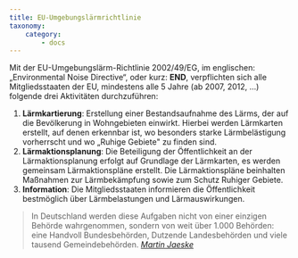 ```yaml
---
title: EU-Umgebungslärmrichtlinie
taxonomy:
    category:
        - docs
---
```


Mit der EU-Umgebungslärm-Richtlinie 2002/49/EG, im englischen: „Environmental Noise Directive“, oder kurz: **END**, verpflichten sich alle Mitgliedsstaaten der EU, mindestens alle 5 Jahre (ab 2007, 2012, …) folgende drei Aktivitäten durchzuführen: 
1.	**Lärmkartierung**: Erstellung einer Bestandsaufnahme des Lärms, der auf die Bevölkerung in Wohngebieten einwirkt. Hierbei werden Lärmkarten erstellt, auf denen erkennbar ist, wo besonders starke Lärmbelästigung vorherrscht und wo „Ruhige Gebiete" zu finden sind.
2.	**Lärmaktionsplanung**: Die Beteiligung der Öffentlichkeit an der Lärmaktionsplanung erfolgt auf Grundlage der Lärmkarten, es werden gemeinsam Lärmaktionspläne erstellt. Die Lärmaktionspläne beinhalten Maßnahmen zur Lärmbekämpfung sowie zum Schutz Ruhiger Gebiete.
3.	**Information**: Die Mitgliedsstaaten informieren die Öffentlichkeit bestmöglich über Lärmbelastungen und Lärmauswirkungen.

> In Deutschland werden diese Aufgaben nicht von einer einzigen Behörde wahrgenommen, sondern von weit über 1.000 Behörden: eine Handvoll Bundesbehörden, Dutzende Landesbehörden und viele tausend Gemeindebehörden. <cite><a href=“http://ruhige-gebiete.de/downloads/Dissertation_MARTIN_JAESCHKE_aktualisierte_Zusammenfassung_050814.pdf“>Martin Jaeske</a></cite>
